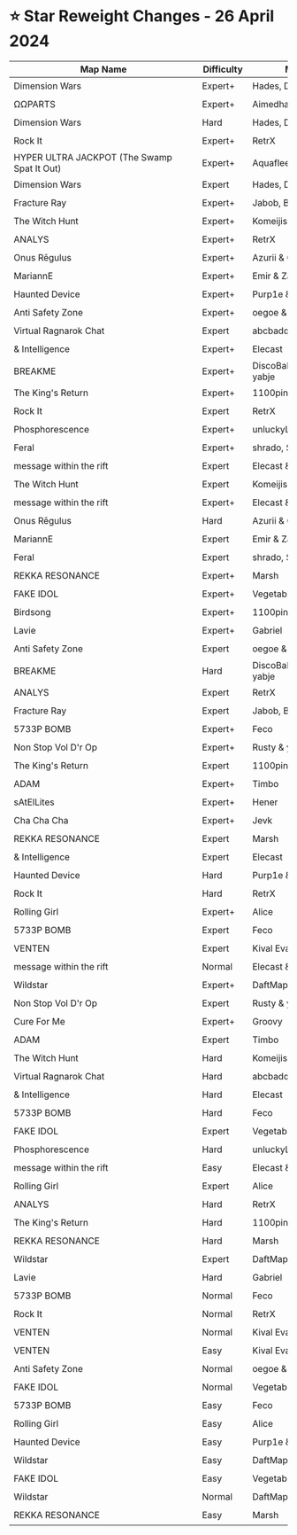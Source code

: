 # ⭐ Star Reweight Changes - 26 April 2024

| <div style="width:325px">Map Name</div> | <div style="width:75px">Difficulty</div> | <div style="width:200px">Mapper(s)</div> | <div style="width:175px">Star Rating Change</div> |
|-----|------------|-----------|---------------------------------------------------|
| Dimension Wars | Expert+ | Hades, Daan, Josh & Aqua | ⭐ 13.12 → ⭐ 13.48 |
| ΩΩPARTS | Expert+ | Aimedhades16 | ⭐ 13.06 → ⭐ 13.61 |
| Dimension Wars | Hard | Hades, Daan, Josh & Aqua | ⭐ 12.87 → ⭐ 13.47 |
| Rock It | Expert+ | RetrX | ⭐ 12.84 → ⭐ 12.82 |
| HYPER ULTRA JACKPOT (The Swamp Spat It Out) | Expert+ | Aquaflee & Helloiamdaan | ⭐ 12.59 → ⭐ 12.01 |
| Dimension Wars | Expert | Hades, Daan, Josh & Aqua | ⭐ 12.29 → ⭐ 12.74 |
| Fracture Ray | Expert+ | Jabob, Bitz & Luck | ⭐ 12.02 → ⭐ 11.97 |
| The Witch Hunt | Expert+ | Komeijisan051 | ⭐ 11.63 → ⭐ 11.11 |
| ANALYS | Expert+ | RetrX | ⭐ 11.48 → ⭐ 12.18 |
| Onus Rēgulus | Expert+ | Azurii & CMP1111 | ⭐ 11.32 → ⭐ 11.39 |
| MariannE | Expert+ | Emir & Zana | ⭐ 11.31 → ⭐ 11.98 |
| Haunted Device | Expert+ | Purp1e & yabje | ⭐ 10.87 → ⭐ 10.79 |
| Anti Safety Zone | Expert+ | oegoe & yabje | ⭐ 10.79 → ⭐ 10.65 |
| Virtual Ragnarok Chat | Expert | abcbadq | ⭐ 10.63 → ⭐ 10.01 |
| & Intelligence | Expert+ | Elecast | ⭐ 10.44 → ⭐ 10.18 |
| BREAKME | Expert+ | DiscoBaIIerz, DaftMaple & yabje | ⭐ 10.41 → ⭐ 9.78 |
| The King's Return | Expert+ | 1100ping_boi & Slayx | ⭐ 10.26 → ⭐ 10.2 |
| Rock It | Expert | RetrX | ⭐ 10.22 → ⭐ 9.78 |
| Phosphorescence | Expert+ | unluckyL & WalkingKat | ⭐ 10.19 → ⭐ 10.09 |
| Feral | Expert+ | shrado, Schwank & Fnyt | ⭐ 9.88 → ⭐ 10.58 |
| message within the rift | Expert | Elecast & Dereknalox123 | ⭐ 9.84 → ⭐ 10.27 |
| The Witch Hunt | Expert | Komeijisan051 | ⭐ 9.46 → ⭐ 9.2 |
| message within the rift | Expert+ | Elecast & Dereknalox123 | ⭐ 9.23 → ⭐ 9.63 |
| Onus Rēgulus | Hard | Azurii & CMP1111 | ⭐ 9.2 → ⭐ 8.92 |
| MariannE | Expert | Emir & Zana | ⭐ 9.2 → ⭐ 10.02 |
| Feral | Expert | shrado, Schwank & Fnyt | ⭐ 9.18 → ⭐ 9.02 |
| REKKA RESONANCE | Expert+ | Marsh | ⭐ 9.1 → ⭐ 9.38 |
| FAKE IDOL | Expert+ | Vegetable Mapping Team | ⭐ 9.06 → ⭐ 8.51 |
| Birdsong | Expert+ | 1100ping_boi | ⭐ 9.04 → ⭐ 9.33 |
| Lavie | Expert+ | Gabriel | ⭐ 9.03 → ⭐ 8.94 |
| Anti Safety Zone | Expert | oegoe & yabje | ⭐ 8.99 → ⭐ 9.23 |
| BREAKME | Hard | DiscoBaIIerz, DaftMaple & yabje | ⭐ 8.71 → ⭐ 9.08 |
| ANALYS | Expert | RetrX | ⭐ 8.69 → ⭐ 7.67 |
| Fracture Ray | Expert | Jabob, Bitz & Luck | ⭐ 8.54 → ⭐ 9.34 |
| 5733P BOMB | Expert+ | Feco | ⭐ 8.45 → ⭐ 8.75 |
| Non Stop Vol D'r Op | Expert+ | Rusty & yabje | ⭐ 8.21 → ⭐ 8.16 |
| The King's Return | Expert | 1100ping_boi & Slayx | ⭐ 8.15 → ⭐ 7.71 |
| ADAM | Expert+ | Timbo | ⭐ 7.85 → ⭐ 7.65 |
| sAtElLites | Expert+ | Hener | ⭐ 7.85 → ⭐ 7.98 |
| Cha Cha Cha | Expert+ | Jevk | ⭐ 7.78 → ⭐ 8.16 |
| REKKA RESONANCE | Expert | Marsh | ⭐ 7.63 → ⭐ 7.57 |
| & Intelligence | Expert | Elecast | ⭐ 7.53 → ⭐ 7.51 |
| Haunted Device | Hard | Purp1e & yabje | ⭐ 7.48 → ⭐ 7.77 |
| Rock It | Hard | RetrX | ⭐ 7.28 → ⭐ 7.83 |
| Rolling Girl | Expert+ | Alice | ⭐ 7.12 → ⭐ 8.06 |
| 5733P BOMB | Expert | Feco | ⭐ 7.07 → ⭐ 6.81 |
| VENTEN | Expert | Kival Evan | ⭐ 7.07 → ⭐ 7.17 |
| message within the rift | Normal | Elecast & Dereknalox123 | ⭐ 6.66 → ⭐ 6.51 |
| Wildstar | Expert+ | DaftMaple | ⭐ 6.64 → ⭐ 6.41 |
| Non Stop Vol D'r Op | Expert | Rusty & yabje | ⭐ 6.54 → ⭐ 6.63 |
| Cure For Me | Expert+ | Groovy | ⭐ 6.22 → ⭐ 6.51 |
| ADAM | Expert | Timbo | ⭐ 6.05 → ⭐ 6.23 |
| The Witch Hunt | Hard | Komeijisan051 | ⭐ 6.02 → ⭐ 5.7 |
| Virtual Ragnarok Chat | Hard | abcbadq | ⭐ 5.61 → ⭐ 7.26 |
| & Intelligence | Hard | Elecast | ⭐ 5.51 → ⭐ 5.71 |
| 5733P BOMB | Hard | Feco | ⭐ 5.39 → ⭐ 5.35 |
| FAKE IDOL | Expert | Vegetable Mapping Team | ⭐ 5.35 → ⭐ 6.0 |
| Phosphorescence | Hard | unluckyL & WalkingKat | ⭐ 4.97 → ⭐ 4.92 |
| message within the rift | Easy | Elecast & Dereknalox123 | ⭐ 4.94 → ⭐ 4.68 |
| Rolling Girl | Expert | Alice | ⭐ 4.83 → ⭐ 4.93 |
| ANALYS | Hard | RetrX | ⭐ 4.82 → ⭐ 4.92 |
| The King's Return | Hard | 1100ping_boi & Slayx | ⭐ 4.8 → ⭐ 4.85 |
| REKKA RESONANCE | Hard | Marsh | ⭐ 4.74 → ⭐ 5.09 |
| Wildstar | Expert | DaftMaple | ⭐ 4.58 → ⭐ 4.63 |
| Lavie | Hard | Gabriel | ⭐ 4.49 → ⭐ 4.24 |
| 5733P BOMB | Normal | Feco | ⭐ 4.36 → ⭐ 4.31 |
| Rock It | Normal | RetrX | ⭐ 4.26 → ⭐ 4.36 |
| VENTEN | Normal | Kival Evan | ⭐ 3.66 → ⭐ 3.71 |
| VENTEN | Easy | Kival Evan | ⭐ 3.33 → ⭐ 4.38 |
| Anti Safety Zone | Normal | oegoe & yabje | ⭐ 3.27 → ⭐ 3.91 |
| FAKE IDOL | Normal | Vegetable Mapping Team | ⭐ 3.25 → ⭐ 3.4 |
| 5733P BOMB | Easy | Feco | ⭐ 3.14 → ⭐ 3.64 |
| Rolling Girl | Easy | Alice | ⭐ 3.11 → ⭐ 4.25 |
| Haunted Device | Easy | Purp1e & yabje | ⭐ 3.08 → ⭐ 3.58 |
| Wildstar | Easy | DaftMaple | ⭐ 3.05 → ⭐ 3.7 |
| FAKE IDOL | Easy | Vegetable Mapping Team | ⭐ 3.04 → ⭐ 3.89 |
| Wildstar | Normal | DaftMaple | ⭐ 2.99 → ⭐ 3.39 |
| REKKA RESONANCE | Easy | Marsh | ⭐ 2.92 → ⭐ 3.47 |